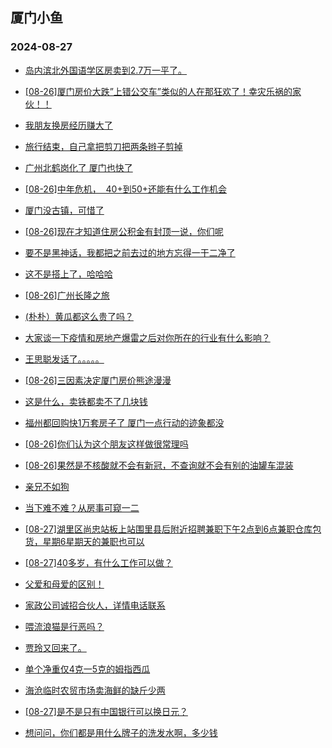 ## 厦门小鱼 
### 2024-08-27

+ [岛内滨北外国语学区房卖到2.7万一平了。](http://bbs.xmfish.com/read-htm-tid-18236199.html)

+ [[08-26]厦门房价大跌”上错公交车”类似的人在那狂欢了！幸灾乐祸的家伙！！](http://bbs.xmfish.com/read-htm-tid-18236221.html)

+ [我朋友换房经历赚大了](http://bbs.xmfish.com/read-htm-tid-18236317.html)

+ [旅行结束，自己拿把剪刀把两条辫子剪掉](http://bbs.xmfish.com/read-htm-tid-18236162.html)

+ [广州北鹤岗化了 厦门也快了](http://bbs.xmfish.com/read-htm-tid-18236305.html)

+ [[08-26]中年危机，  40+到50+还能有什么工作机会](http://bbs.xmfish.com/read-htm-tid-18236379.html)

+ [厦门没古镇，可惜了](http://bbs.xmfish.com/read-htm-tid-18236274.html)

+ [[08-26]现在才知道住房公积金有封顶一说，你们呢](http://bbs.xmfish.com/read-htm-tid-18236244.html)

+ [要不是黑神话，我都把之前去过的地方忘得一干二净了](http://bbs.xmfish.com/read-htm-tid-18236367.html)

+ [这不是搭上了，哈哈哈](http://bbs.xmfish.com/read-htm-tid-18236184.html)

+ [[08-26]广州长隆之旅](http://bbs.xmfish.com/read-htm-tid-18236226.html)

+ [(朴朴）黄瓜都这么贵了吗？](http://bbs.xmfish.com/read-htm-tid-18236443.html)

+ [大家谈一下疫情和房地产爆雷之后对你所在的行业有什么影响？](http://bbs.xmfish.com/read-htm-tid-18236464.html)

+ [王思聪发话了。。。。。](http://bbs.xmfish.com/read-htm-tid-18236473.html)

+ [[08-26]三因素决定厦门房价熊途漫漫](http://bbs.xmfish.com/read-htm-tid-18236477.html)

+ [这是什么，卖铁都卖不了几块钱](http://bbs.xmfish.com/read-htm-tid-18236501.html)

+ [福州都回购快1万套房子了 厦门一点行动的迹象都没](http://bbs.xmfish.com/read-htm-tid-18236518.html)

+ [[08-26]你们认为这个朋友这样做很常理吗](http://bbs.xmfish.com/read-htm-tid-18236422.html)

+ [[08-26]果然是不核酸就不会有新冠，不查询就不会有别的油罐车混装](http://bbs.xmfish.com/read-htm-tid-18236467.html)

+ [亲兄不如狗](http://bbs.xmfish.com/read-htm-tid-18236487.html)

+ [当下难不难？从房事可窥一二](http://bbs.xmfish.com/read-htm-tid-18236402.html)

+ [[08-27]湖里区尚忠站板上站围里县后附近招聘兼职下午2点到6点兼职仓库包货，星期6星期天的兼职也可以](http://bbs.xmfish.com/read-htm-tid-18236657.html)

+ [[08-27]40多岁，有什么工作可以做？](http://bbs.xmfish.com/read-htm-tid-18236583.html)

+ [父爱和母爱的区别！](http://bbs.xmfish.com/read-htm-tid-18236539.html)

+ [家政公司诚招合伙人，详情电话联系](http://bbs.xmfish.com/read-htm-tid-18236732.html)

+ [喂流浪猫是行恶吗？](http://bbs.xmfish.com/read-htm-tid-18236485.html)

+ [贾玲又回来了。](http://bbs.xmfish.com/read-htm-tid-18236561.html)

+ [单个净重仅4克一5克的姆指西瓜](http://bbs.xmfish.com/read-htm-tid-18236521.html)

+ [海沧临时农贸市场卖海鲜的缺斤少两](http://bbs.xmfish.com/read-htm-tid-18236542.html)

+ [[08-27]是不是只有中国银行可以换日元？](http://bbs.xmfish.com/read-htm-tid-18236689.html)

+ [想问问，你们都是用什么牌子的洗发水啊，多少钱](http://bbs.xmfish.com/read-htm-tid-18236538.html)

